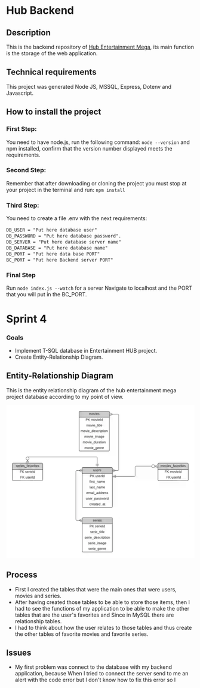 # Hub Backend

## Description

This is the backend repository of [Hub Entertainment Mega](https://github.com/Jonhy-D/hub-entertainment-mega), its main function is the storage of the web application.

## Technical requirements

This project was generated Node JS, MSSQL, Express, Dotenv and Javascript.

## How to install the project

### First Step: 

You need to have node.js, run the following command: `node --version` and npm installed, confirm that the version number displayed meets the requirements.

### Second Step: 

Remember that after downloading or cloning the project you must stop at your project in the terminal and run: `npm install`

### Third Step:

You need to create a file .env with the next requirements:
```
DB_USER = "Put here database user"
DB_PASSWORD = "Put here database password".
DB_SERVER = "Put here database server name"
DB_DATABASE = "Put here database name"
DB_PORT = "Put here data base PORT"
BC_PORT = "Put here Backend server PORT"
```

### Final Step

Run `node index.js --watch` for a server Navigate to localhost and the PORT that you will put in the BC_PORT.

# Sprint 4

### Goals

- Implement T-SQL database in Entertainment HUB project.
- Create Entity-Relationship Diagram.

## Entity-Relationship Diagram

This is the entity relationship diagram of the hub entertainment mega project database according to my point of view.

![Entity-Relationship Diagram Image](/public/Entity-Relationship.webp)

## Process

- First I created the tables that were the main ones that were users, movies and series. 
- After having created those tables to be able to store those items, then I had to see the functions of my application to be able to make the other tables that are the user's favorites and Since in MySQL there are relationship tables.
- I had to think about how the user relates to those tables and thus create the other tables of favorite movies and favorite series.

## Issues

- My first problem was connect to the database with my backend application, because When I tried to connect the server send to me an alert with the code error but I don't know how to fix this error so I 